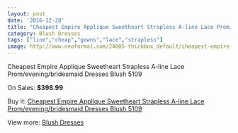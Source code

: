 ```yaml
---
layout: post
date: '2016-12-28'
title: "Cheapest Empire Applique Sweetheart Strapless A-line Lace Prom/evening/bridesmaid Dresses Blush 5109"
category: Blush Dresses
tags: ["line","cheap","gowns","lace","strapless"]
image: http://www.neoformal.com/24805-thickbox_default/cheapest-empire-applique-sweetheart-strapless-a-line-lace-prom-evening-bridesmaid-dresses-blush-5109.jpg
---
```

Cheapest Empire Applique Sweetheart Strapless A-line Lace Prom/evening/bridesmaid Dresses Blush 5109

On Sales: **$398.99**
<a href="https://www.neoformal.com/en/blush-dresses/8437-cheapest-empire-applique-sweetheart-strapless-a-line-lace-prom-evening-bridesmaid-dresses-blush-5109.html"><amp-img layout="responsive" width="600" height="600" src="//www.neoformal.com/24805-thickbox_default/cheapest-empire-applique-sweetheart-strapless-a-line-lace-prom-evening-bridesmaid-dresses-blush-5109.jpg" alt="Cheapest Empire Applique Sweetheart Strapless A-line Lace Prom/evening/bridesmaid Dresses Blush 5109 0" /></a>
<a href="https://www.neoformal.com/en/blush-dresses/8437-cheapest-empire-applique-sweetheart-strapless-a-line-lace-prom-evening-bridesmaid-dresses-blush-5109.html"><amp-img layout="responsive" width="600" height="600" src="//www.neoformal.com/24807-thickbox_default/cheapest-empire-applique-sweetheart-strapless-a-line-lace-prom-evening-bridesmaid-dresses-blush-5109.jpg" alt="Cheapest Empire Applique Sweetheart Strapless A-line Lace Prom/evening/bridesmaid Dresses Blush 5109 1" /></a>
<a href="https://www.neoformal.com/en/blush-dresses/8437-cheapest-empire-applique-sweetheart-strapless-a-line-lace-prom-evening-bridesmaid-dresses-blush-5109.html"><amp-img layout="responsive" width="600" height="600" src="//www.neoformal.com/24806-thickbox_default/cheapest-empire-applique-sweetheart-strapless-a-line-lace-prom-evening-bridesmaid-dresses-blush-5109.jpg" alt="Cheapest Empire Applique Sweetheart Strapless A-line Lace Prom/evening/bridesmaid Dresses Blush 5109 2" /></a>

Buy it: [Cheapest Empire Applique Sweetheart Strapless A-line Lace Prom/evening/bridesmaid Dresses Blush 5109](https://www.neoformal.com/en/blush-dresses/8437-cheapest-empire-applique-sweetheart-strapless-a-line-lace-prom-evening-bridesmaid-dresses-blush-5109.html "Cheapest Empire Applique Sweetheart Strapless A-line Lace Prom/evening/bridesmaid Dresses Blush 5109")

View more: [Blush Dresses](https://www.neoformal.com/en/7-blush-dresses "Blush Dresses")